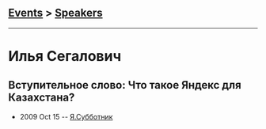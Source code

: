 ## [Events](../README.md) > [Speakers](../speakers.md)
---

# Илья Сегалович

## Вступительное слово: Что такое Яндекс для Казахстана?
- 2009 Oct 15 -- [Я.Субботник](https://events.yandex.ru/lib/talks/763/)    
